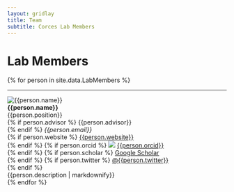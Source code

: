 ```yaml
---
layout: gridlay
title: Team
subtitle: Corces Lab Members
---
```


# **Lab Members**
{% for person in site.data.LabMembers %}
<hr>
<!-- The paddingtop and margin-top edits allow anchors to link properly. -->
<div id = "{{person.name}}" class="row" style="padding-top: 60px; margin-top: -60px;">
    <div class="col-sm-3">
        <img class="img-responsive" src="{{person.image}}" {% if person.altimage %} onmouseover="this.src='{{person.altimage}}';" onmouseout="this.src='{{person.image}}';" {% endif %} alt="{{person.name}}"><br>
        <strong>{{person.name}}</strong> <br>
        {{person.position}} <br>
        {% if person.advisor %}
           {{person.advisor}}<br>
        {% endif %}
        <em>{{person.email}}</em> <br>
        {% if person.website %}
          <a href= "{{person.website}}">{{person.website}}</a> <br>
        {% endif %}
        {% if person.orcid %}
          <a href="http://orcid.org"><img class="inline-block" src="/static/img/orcid_logo.png"></a>
          <a href="http://{{person.orcid}}"> {{person.orcid}}</a> <br>
        {% endif %}
        {% if person.scholar %}
          <a href= "http://scholar.google.com/citations?user={{person.scholar}}"><span class="fa fa-graduation-cap" aria-hidden="true"></span> Google Scholar </a> <br>
        {% endif %}
        {% if person.twitter %}
          <a href= "http://twitter.com/{{person.twitter}}"><span class="fab fa-twitter" aria-hidden="true"></span> @{{person.twitter}} </a> <br>
        {% endif %}
    </div>
    <div class="col-sm-8" style="text-align: justify">
        {{person.description | markdownify}}
    </div>
</div>
{% endfor %}